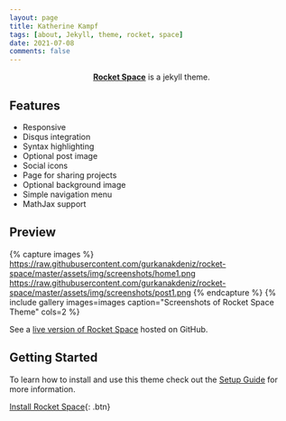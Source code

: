 ```yaml
---
layout: page
title: Katherine Kampf
tags: [about, Jekyll, theme, rocket, space]
date: 2021-07-08
comments: false
---
```

    
<center><a href="http://gurkanakdeniz.github.io/"><b>Rocket Space</b></a> is a jekyll theme.</center>

## Features
* Responsive
* Disqus integration
* Syntax highlighting
* Optional post image
* Social icons
* Page for sharing projects
* Optional background image
* Simple navigation menu
* MathJax support

## Preview

{% capture images %}
https://raw.githubusercontent.com/gurkanakdeniz/rocket-space/master/assets/img/screenshots/home1.png
https://raw.githubusercontent.com/gurkanakdeniz/rocket-space/master/assets/img/screenshots/post1.png
{% endcapture %}
{% include gallery images=images caption="Screenshots of Rocket Space Theme" cols=2 %}

See a [live version of Rocket Space](http://gurkanakdeniz.github.io/) hosted on GitHub.

## Getting Started

To learn how to install and use this theme check out the [Setup Guide](http://gurkanakdeniz.github.io/rocket-space-theme/) for more information.
      
[Install Rocket Space](https://github.com/gurkanakdeniz/rocket-space){: .btn}
